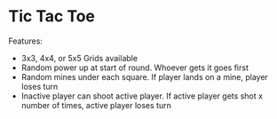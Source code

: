# Tic Tac Toe

Features:
 - 3x3, 4x4, or 5x5 Grids available
 - Random power up at start of round. Whoever gets it goes first
 - Random mines under each square. If player lands on a mine, player loses turn
 - Inactive player can shoot active player. If active player gets shot x number of times, active player loses turn
